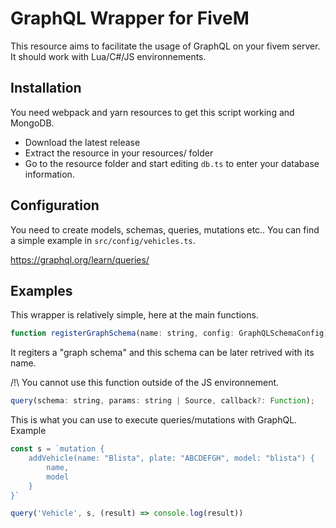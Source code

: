 # GraphQL Wrapper for FiveM
This resource aims to facilitate the usage of GraphQL on your fivem server.
It should work with Lua/C#/JS environnements. 

## Installation
You need webpack and yarn resources to get this script working and MongoDB.

- Download the latest release
- Extract the resource in your resources/ folder
- Go to the resource folder and start editing `db.ts` to enter your database information.

## Configuration

You need to create models, schemas, queries, mutations etc.. You can find a simple example in `src/config/vehicles.ts`.

https://graphql.org/learn/queries/

## Examples

This wrapper is relatively simple, here at the main functions.

```js
function registerGraphSchema(name: string, config: GraphQLSchemaConfig);
```
It regiters a "graph schema" and this schema can be later retrived with its name.

/!\ You cannot use this function outside of the JS environnement.

```js
query(schema: string, params: string | Source, callback?: Function);
```

This is what you can use to execute queries/mutations with GraphQL.
Example
```js
const s = `mutation {
    addVehicle(name: "Blista", plate: "ABCDEFGH", model: "blista") {
        name,
        model
    }
}`

query('Vehicle', s, (result) => console.log(result))
```

